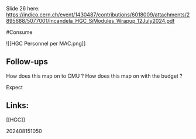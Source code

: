 Slide 26 here:
https://indico.cern.ch/event/1430487/contributions/6018009/attachments/2895688/5077001/Incandela_HGC_SiModules_Wrapup_12July2024.pdf

#Consume 

![[HGC Personnel per MAC.png]]
 


## Follow-ups

How does this map on to CMU ? 
How does this map on with the budget ?

Expect

## Links: 
[[HGC]]


202408151050

